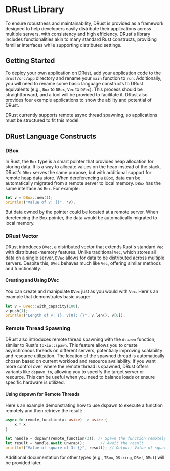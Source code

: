 # DRust Library

To ensure robustness and maintainability, DRust is provided as a framework designed to help developers easily distribute their applications across multiple servers, with consistency and high efficiency. DRust's library includes functionalities akin to many standard Rust constructs, providing familiar interfaces while supporting distributed settings.

## Getting Started

To deploy your own application on DRust, add your application code to the `drust/src/app` directory and rename your `main` function to `run`. Additionally, you will need to rename some basic language constructs to DRust equivalents (e.g., `Box` to `DBox`, `Vec` to `DVec`). This process should be straightforward, and a tool will be provided to facilitate it. DRust also provides four example applications to show the ability and potential of DRust. 

DRust currently supports remote async thread spawning, so applications must be structured to fit this model.

## DRust Language Constructs


### DBox

In Rust, the `Box` type is a smart pointer that provides heap allocation for storing data. It is a way to allocate values on the heap instead of the stack. DRust's `DBox` serves the same purpose, but with additional support for remote heap data store. When dereferencing a `DBox`, data can be automatically migrated from a remote server to local memory. `DBox` has the same interface as `Box`. For example:

```rust
let v = DBox::new(1);
println!("Value of v: {}", *v);
```

But data owned by the pointer could be located at a remote server. When derefencing the Box pointer, the data would be automatically migrated to local memory.

### DRust Vector

DRust introduces `DVec`, a distributed vector that extends Rust's standard `Vec` with distributed-memory features. Unlike traditional `Vec`, which stores all data on a single server, `DVec` allows for data to be distributed across multiple servers. Despite this, `DVec` behaves much like `Vec`, offering similar methods and functionality.

#### Creating and Using DVec

You can create and manipulate `DVec` just as you would with `Vec`. Here's an example that demonstrates basic usage:

```rust
let v = DVec::with_capacity(100);
v.push(1);
println!("Length of v: {}, v[0]: {}", v.len(), v[0]);
```

### Remote Thread Spawning

DRust also introduces remote thread spawning with the `dspawn` function, similar to Rust's `tokio::spawn`. This feature allows you to create asynchronous threads on different servers, potentially improving scalability and resource utilization. The location of the spawned thread is automatically chosen based on current workload and resource availability. If you want more control over where the remote thread is spawned, DRust offers variants like `dspawn_to`, allowing you to specify the target server or resource. This can be useful when you need to balance loads or ensure specific hardware is utilized.

#### Using dspawn for Remote Threads

Here's an example demonstrating how to use dspawn to execute a function remotely and then retrieve the result:

```rust
async fn remote_function(x: usize) -> usize {
    x * x
}

let handle = dspawn(remote_function(3)); // Spawn the function remotely
let result = handle.await.unwrap();       // Await the result
println!("Value of square of 3: {}", result); // Output: Value of square of 3: 9
```


Additional documentation for other types (e.g., `TBox`, `DString`, `DRef`, `DMut`) will be provided later.